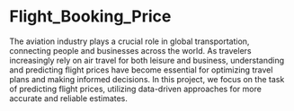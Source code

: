 # Flight_Booking_Price
The aviation industry plays a crucial role in global transportation, connecting people and businesses across the world. As travelers increasingly rely on air travel for both leisure and business, understanding and predicting flight prices have become essential for optimizing travel plans and making informed decisions.  In this project, we focus on the task of predicting flight prices, utilizing data-driven approaches for more accurate and reliable estimates.
